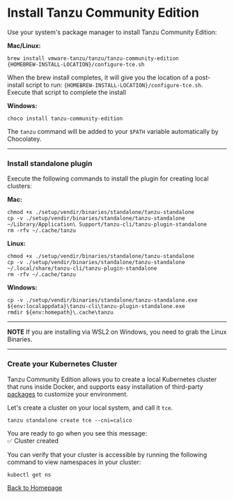 # Install Tanzu Community Edition

Use your system's package manager to install Tanzu Community Edition:

**Mac/Linux:**
```
brew install vmware-tanzu/tanzu/tanzu-community-edition
{HOMEBREW-INSTALL-LOCATION}/configure-tce.sh
```

When the brew install completes, it will give you the location of a post-install script to run: `{HOMEBREW-INSTALL-LOCATION}/configure-tce.sh`. Execute that script to complete the install

**Windows:**

```
choco install tanzu-community-edition
```

The `tanzu` command will be added to your `$PATH` variable automatically by Chocolatey.

___

### Install standalone plugin

Execute the following commands to install the plugin for creating local clusters:

**Mac:**
```
chmod +x ./setup/vendir/binaries/standalone/tanzu-standalone
cp -v ./setup/vendir/binaries/standalone/tanzu-standalone ~/Library/Application\ Support/tanzu-cli/tanzu-plugin-standalone
rm -rfv ~/.cache/tanzu
```

**Linux:**
```
chmod +x ./setup/vendir/binaries/standalone/tanzu-standalone
cp -v ./setup/vendir/binaries/standalone/tanzu-standalone ~/.local/share/tanzu-cli/tanzu-plugin-standalone
rm -rfv ~/.cache/tanzu
```

**Windows:**
```
cp -v ./setup/vendir/binaries/standalone/tanzu-standalone.exe ${env:localappdata}\tanzu-cli\tanzu-plugin-standalone.exe
rmdir ${env:homepath}\.cache\tanzu
```

---

**NOTE**
If you are installing via WSL2 on Windows, you need to grab the Linux Binaries.

---

### Create your Kubernetes Cluster

Tanzu Community Edition allows you to create a local Kubernetes cluster that runs inside Docker, and supports easy installation of third-party [packages](https://tanzucommunityedition.io/packages/) to customize your environment.

Let's create a cluster on your local system, and call it `tce`.

```
tanzu standalone create tce --cni=calico
```

You are ready to go when you see this message: <br>
✅ Cluster created

You can verify that your cluster is accessible by running the following command to view namespaces in your cluster:
```
kubectl get ns
```

[Back to Homepage](../README.md)
